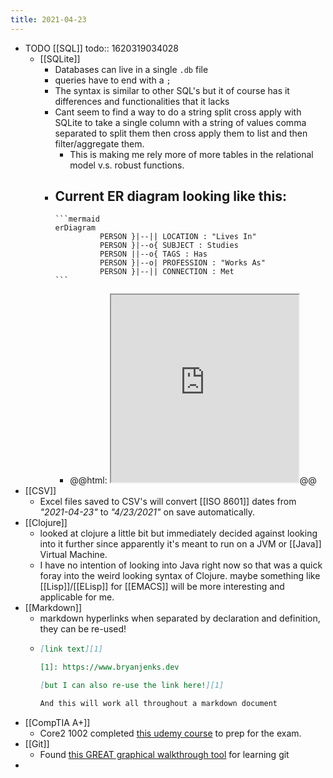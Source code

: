 ```yaml
---
title: 2021-04-23
---
```


- TODO [[SQL]] 
  todo:: 1620319034028
	- [[SQLite]]
		- Databases can live in a single `.db` file
		- queries have to end with a `;`
		- The syntax is similar to other SQL's but it of course has it differences and functionalities that it lacks
		- Cant seem to find a way to do a string split cross apply with SQLite to take a single column with a string of values comma separated to split them then cross apply them to list and then filter/aggregate them.
			- This is making me rely more of more tables in the relational model v.s. robust functions.
		- Current ER diagram looking like this:
			-
			  ```mermaid
			  erDiagram
			            PERSON }|--|| LOCATION : "Lives In"
			            PERSON }|--o{ SUBJECT : Studies
			            PERSON ||--o{ TAGS : Has
			            PERSON }|--o| PROFESSION : "Works As"
			            PERSON }|--|| CONNECTION : Met
			  ```
			- @@html: <iframe  src="https://mermaid.ink/img/eyJjb2RlIjoiZXJEaWFncmFtXG4gICAgICAgICAgUEVSU09OIH18LS18fCBMT0NBVElPTiA6IFwiTGl2ZXMgSW5cIlxuICAgICAgICAgIFBFUlNPTiB9fC0tb3sgU1VCSkVDVCA6IFN0dWRpZXNcbiAgICAgICAgICBQRVJTT04gfHwtLW97IFRBR1MgOiBIYXNcbiAgICAgICAgICBQRVJTT04gfXwtLW98IFBST0ZFU1NJT04gOiBcIldvcmtzIEFzXCJcbiAgICAgICAgICBQRVJTT04gfXwtLXx8IENPTk5FQ1RJT04gOiBNZXQiLCJtZXJtYWlkIjp7fSwidXBkYXRlRWRpdG9yIjpmYWxzZX0" height=300></iframe>@@
- [[CSV]]
	- Excel files saved to CSV's will convert [[ISO 8601]] dates from _"2021-04-23"_ to _"4/23/2021"_ on save automatically.
- [[Clojure]]
	- looked at clojure a little bit but immediately decided against looking into it further since apparently it's meant to run on a JVM or [[Java]] Virtual Machine.
	- I have no intention of looking into Java right now so that was a quick foray into the weird looking syntax of Clojure. maybe something like [[Lisp]]/[[ELisp]] for [[EMACS]] will be more interesting and applicable for me.
- [[Markdown]]
	- markdown hyperlinks when separated by declaration and definition, they can be re-used!
	-
	  ```markdown
	  [link text][1]
	  
	  [1]: https://www.bryanjenks.dev
	  
	  [but I can also re-use the link here!][1]
	  
	  And this will work all throughout a markdown document
	  ```
- [[CompTIA A+]]
	- Core2 1002 completed [this udemy course](https://www.udemy.com/course/comptia-220-1002-exam/) to prep for the exam.
- [[Git]]
	- Found [this GREAT graphical walkthrough tool](https://learngitbranching.js.org/) for learning git
-